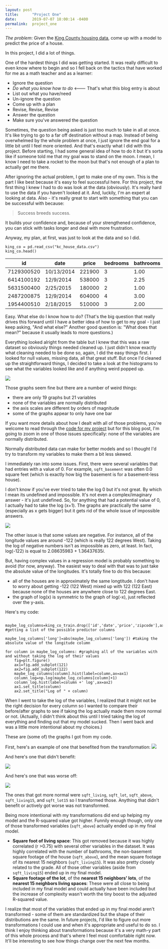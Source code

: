 ```yaml
---
layout: post
title:      "Project One"
date:       2019-07-07 18:00:14 -0400
permalink:  project_one
---
```



*The problem*:  Given the [King County housing data](https://www.kaggle.com/harlfoxem/housesalesprediction), come up with a model to predict the price of a house.  

In this project, I did a lot of things.

One of the hardest things I did was getting started.  It was really difficult to even know where to begin and so I fell back on the tactics that have worked for me as a math teacher and as a learner:
* Ignore the question
* *Do what you know how to do* <--- That's what this blog entry is about
* List out what you have/need
* Un-ignore the question
* Come up with a plan
* Revise, Revise, Revise
* Answer the question
* Make sure you've answered the question

Sometimes, the question being asked is just too much to take in all at once.  It's like trying to go to a far off destination without a map.  Instead of being overwhelmed by the whole problem at once, I just ignore the end goal for a little bit until I feel more oriented.   And that's exactly what I did with this project.  Before starting, I had some general idea of how to do it but it's sorta like if someone told me that my goal was to stand on the moon.  I mean, I know I need to take a rocket to the moon  but that's not enough of a plan to actually get me there.  

After ignoring the actual problem, I get to make one of my own.  This is the part I like best because it's easy to feel successful here.  For this project, the first thing I knew I had to do was look at the data (obviously).  It's really hard to use the data if you haven't looked at it.  And, luckily, I'm an expert at looking at data.  Also - it's really great to start with something that you can be successful with because:
> Success breeds success.

It builds your confidence and, because of your strengthened confidence, you can stick with tasks longer and deal with more frustration.

Anyway, my plan, at first, was just to look at the data and so I did.

```
king_co = pd.read_csv("kc_house_data.csv")
king_co.head()
```

|id|date|price|bedrooms|bathrooms|...|long|sqft_living15|sqft_lot15|
|--|-----|------|------------|------------|--|-----|---------------|------------|
|7129300520|10/13/2014|221900|	3|	1.00	|...|	-122.257|	1340|	5650
|6414100192	|12/9/2014|	538000|	3	|2.25|...|-122.319|	1690	|7639
|5631500400|	2/25/2015	|180000	|2	|1.00|...|	-122.233|	2720|	8062
|2487200875	|12/9/2014|	604000|	4|	3.00	|...|-122.393|	1360|	5000
|1954400510|	2/18/2015	|510000|3	|2.00|...|-122.045	|1800	|7503

Easy.  What else do I know how to do?  (That's the big question that really drives this forward until I have a better idea of how to get to my goal - I just keep asking, "And what else?" Another good question is: "What does that mean?" because it usually leads to more questions.)

Everything looked alright from the table but I knew that this was a raw dataset so obviously things needed cleaned up.  I just didn't know exactly what cleaning needed to be done so, again, I did the easy things first.  I looked for null values, missing data, all that great stuff.  But once I'd cleaned up the straightforward things, I decided to take a look at the histograms to see what the variables looked like and if anything weird popped up.

![](https://i.imgur.com/zKoJmfW.png)

Those graphs seem fine but there are a number of weird things:
* there are only 19 graphs but 21 variables
* none of the variables are normally distributed
* the axis scales are different by orders of magnitude
* some of the graphs appear to only have one bar

If you want more details about how I dealt with all of those problems, you're welcome to read through the [code for my project](https://github.com/alvacat/dsc-v2-mod1-final-project-online-ds-pt-051319/blob/master/student.ipynb) but for this blog post, I'm going to zoom in one of those issues specifically:  none of the variables are normally distributed.

Normally distributed data can make for better models and so I thought I'd try to transform my variables to make them a bit less skewed.  

I immediately ran into some issues.  First, there were several variables that had entries with a value of 0.  For example, `sqft_basement` was often 0.0 square feet (which is exactly how big the basement is for a basement-less house).

I don't know if you've ever tried to take the log 0 but it's not great.  By which I mean its undefined and impossible.  It's not even a complex/imaginary answer - it's just undefined.  So, for anything that had a potential value of 0, I actually had to take the log (x+1).  The graphs are practically the same (especially as x gets bigger) but it gets rid of the whole issue of impossible answers.

![](https://i.imgur.com/7AkCmZS.png)

The other issue is that some values are negative.  For instance, all of the longitude values are around -122 (which is really 122 degrees West).  Taking the log of negative numbers isn't as impossible as zero, at least.  In fact, log(-122) is equal to 2.08635983 + 1.36437635*i*. 

But, having complex values in a regression model is probably something to avoid (for now, anyway).  The easiest way to deal with that was to just take the absolute value of the longitudes.  It's totally fine to do this because:
* all of the houses are in approximately the same longtitude.  I don't have to worry about getting -122 (122 West) mixed up with 122 (122 East) because none of the houses are anywhere close to 122 degrees East.
* the graph of log(x) is symmetric to the graph of log(-x), just reflected over the y-axis.

Here's my code:
```

maybe_log_columns=king_co_train.drop(['id','date','price','zipcode'],axis=1) #getting a list of the possible predictor columns

maybe_log_columns['long']=abs(maybe_log_columns['long']) #taking the absolute value of the longitude column

for column in maybe_log_columns: #graphing all of the variables with and without taking the log of their values
    fig=plt.figure()
    ax1=fig.add_subplot(121)
    ax2=fig.add_subplot(122)
    maybe_log_columns[column].hist(label=column,ax=ax1)
    column_log=np.log(maybe_log_columns[column]+1)
    column_log.hist(label=column +' log',ax=ax2)
    ax1.set_title(column)
    ax2.set_title("Log of " + column)
```

When I went to take the log of the variables, I realized that it might not be the right decision for every column so I wanted to compare their before/after graphs to see if taking the log actually made them more normal or not.  (Actually, I didn't think about this until I tried taking the log of everything and finding out that my model sucked.  Then I went back and was a little more intentional about my choices.)

These are (some of) the graphs I got from my code.

First, here's an example of one that benefited from the transformation:
![](https://i.imgur.com/2PD7erj.png)

And here's one that didn't benefit:

![](https://i.imgur.com/NmkJ13C.png)

And here's one that was worse off:

![](https://i.imgur.com/s9nS8Wc.png)

The ones that got more normal were `sqft_living`, `sqft_lot`, `sqft_above`, `sqft_living15`, and `sqft_lot15` so I transformed those.  Anything that didn't benefit or actively got worse was not transformed.

Being more intentional with my transformations did end up helping my model and the R-squared value got higher. Funnily enough though, only one of those transformed variables (`sqft_above`) actually ended up in my final model.

* **Square foot of living space**:  This got removed because it was highly correlated (r >0.75) with several other variables in the dataset.  It was highly correlated with the number of bathrooms, the non-basement square footage of the house (`sqft_above`), and the mean square footage of its nearest 15 neighbors (`sqft_living15`).  It was also pretty closely related to the grade.  All of those other variables (aside from `sqft_living15`) ended up in my final model.
* **Square footage of the lot**, of the **nearest 15 neighbors' lots**, of the **nearest 15 neighbors living spaces**:  These were all close to being included in my final model and could actually have been included but the increase of complexity wasn't worth the tiny boost to the adjusted R-squared value.

I realize that most of the variables that ended up in my final model aren't transformed - some of them are standardized but the shape of their distributions are the same.  In future projects, I'd like to figure out more transformations I could use and when it's appropriate and useful to do so.  I think I enjoy thinking about transformations because it's a very math-y part of this whole process and that's where I feel most comfortable right now.  It'll be interesting to see how things change over the next few months.

